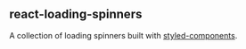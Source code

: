 ## react-loading-spinners

A collection of loading spinners built with [styled-components](https://styled-components.com).

